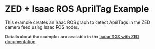 # ZED + Isaac ROS AprilTag Example

This example creates an Isaac ROS graph to detect AprilTags in the ZED camera feed using Isaac ROS nodes.

Details about the examples are available in the [Isaac ROS with ZED documentation](docs.stereolabs.com/isaac-ros).

